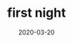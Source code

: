---
title: first night
date: 2020-03-20
layout: photo-grid
images:
  - src: https://photos.smugmug.com/Video-Games/Animal-Crossing-New-Horizons/i-Kb9cvX3/2/3ea802f5/X2/2020-03-20-00-40-28-X2.jpg
    alt: ""
  - src: https://photos.smugmug.com/Video-Games/Animal-Crossing-New-Horizons/i-69Mj9p7/2/acc4f199/X2/2020-03-20-19-03-16-X2.jpg
    alt: ""
  - src: https://photos.smugmug.com/Video-Games/Animal-Crossing-New-Horizons/i-4bWrTVx/2/b2eb59ba/X2/2020-03-20-19-09-33-X2.jpg
    alt: ""
  - src: https://photos.smugmug.com/Video-Games/Animal-Crossing-New-Horizons/i-7nWJq2H/0/32e4a2c0/X2/2020-03-20_01-23-27-X2.gif
    alt: ""
  - src: https://photos.smugmug.com/Video-Games/Animal-Crossing-New-Horizons/i-kNdfZJf/2/d6488984/X2/2020-03-21-00-45-48-X2.jpg
    alt: ""
---